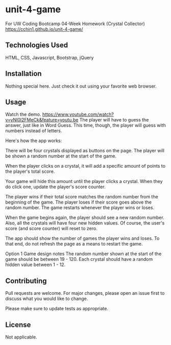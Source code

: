 # unit-4-game
For UW Coding Bootcamp 04-Week Homework (Crystal Collector)
https://cchin1.github.io/unit-4-game/

## Technologies Used
HTML, CSS, Javascript, Bootstrap, jQuery

## Installation
Nothing special here.  Just check it out using your favorite web browser.

## Usage
Watch the demo.  https://www.youtube.com/watch?v=yNI0l2FMeCk&feature=youtu.be
The player will have to guess the answer, just like in Word Guess. This time, though, the player will guess with numbers instead of letters. 

Here's how the app works:

There will be four crystals displayed as buttons on the page.
The player will be shown a random number at the start of the game.

When the player clicks on a crystal, it will add a specific amount of points to the player's total score. 

Your game will hide this amount until the player clicks a crystal.
When they do click one, update the player's score counter.

The player wins if their total score matches the random number from the beginning of the game. The player loses if their score goes above the random number. The game restarts whenever the player wins or loses.

When the game begins again, the player should see a new random number. Also, all the crystals will have four new hidden values. Of course, the user's score (and score counter) will reset to zero.

The app should show the number of games the player wins and loses. To that end, do not refresh the page as a means to restart the game.

Option 1 Game design notes
The random number shown at the start of the game should be between 19 - 120.
Each crystal should have a random hidden value between 1 - 12.

## Contributing
Pull requests are welcome. For major changes, please open an issue first to discuss what you would like to change.

Please make sure to update tests as appropriate.

## License
Not applicable.
